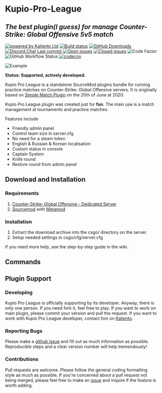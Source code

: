 # Kupio-Pro-League
## _The best plugin(I guess) for manage Counter-Strike: Global Offensive 5v5 match_

[![powered by Kaliento Ltd](https://kaliento.ru/uploads/power.svg)](https://kaliento.ru) [![Build status](http://ci.splewis.net/job/get5/badge/icon)](http://ci.splewis.net/job/get5/)
[![GitHub Downloads](https://img.shields.io/github/downloads/splewis/get5/total.svg?style=flat-square&label=Downloads)](https://github.com/splewis/get5/releases/latest)
[![Discord Chat](https://img.shields.io/discord/926309849673895966.svg)](https://discord.gg/zmqEa4keCk) [Last commit](https://img.shields.io/github/last-commit/Kup1o/Kupio-Pro-League) [![Open issues](https://img.shields.io/github/issues/Kup1o/Kupio-Pro-League)](https://github.com/Kup1o/Kupio-Pro-League/issues) [![Closed issues](https://img.shields.io/github/issues-closed/Kup1o/Kupio-Pro-League)](https://github.com/Kup1o/Kupio-Pro-League/issues?q=is%3Aissue+is%3Aclosed) ![Code Factor](https://www.codefactor.io/repository/github/Kup1o/Kupio-Pro-League/badge) ![GitHub Workflow Status](https://img.shields.io/github/workflow/status/Kup1o/Kupio-Pro-League/Package%20Extension) [![codecov](https://codecov.io/gh/Kup1o/Kupio-Pro-League/branch/master/graph/badge.svg)](https://codecov.io/gh/Kup1o/Kupio-Pro-League)

![Example](https://raw.githubusercontent.com/Kup1o/Kupio-Pro-League/master/images/example.gif)

**Status: Supported, actively developed.**

Kupio Pro League is a standalone SourceMod plugins bundle for running practice matches on Counter‑Strike: Global Offensive servers. It is originally based on [Simple Match Plugin](https://forums.alliedmods.net/showthread.php?s=fdf09df7b7dcec7d312688cbd7a5c24e) on the 20th of June at 2020.

Kupio Pro League plugin was created just for __fun__. The main use is a match management at tournaments and practice matches.

Features include
- Friendly admin panel
- Control team size in server.cfg
- No need for a steam token
- English & Russian & Korean localisation
- Custom status in console
- Captain System
- Knife round
- Restore round from admin panel


## Download and Installation
### Requirements
1. [Counter-Strike: Global Offensive - Dedicated Server](https://developer.valvesoftware.com/wiki/Counter-Strike:_Global_Offensive_Dedicated_Servers)
2. [Sourcemod](https://www.sourcemod.net/downloads.php?branch=stable) with [Metamod](https:/www.metamodsource.net/downloads.php?branch=stable)
### Installation
1. Extract the download archive into the csgo/ directory on the server. 
2. Setup needed settings in csgo/cfg/server.cfg

If you need more help, see the step-by-step guide in the wiki.

## Commands

## Plugin Support
### Developing
Kupio Pro League is officially supporting by its developer. Anyway, there is only one person. If you need fork it, feel free to play. If you want to work on main plugin, please commit your version and pull the request. If you want to work with Kupio Pro League developer, contact him on [Kaliento](https://kaliento.ru).

### Reporting Bugs
Please make a [github issue](https://github.com/Kup1o/Kupio-Pro-League/issues) and fill out as much information as possible. Reproducible steps and a clear version number will help tremendously!

### Contributions
Pull requests are welcome. Please follow the general coding formatting style as much as possible. If you're concerned about a pull request not being merged, please feel free to make an [issue](https://github.com/Kup1o/Kupio-Pro-League/issues) and inquire if the feature is worth adding.
